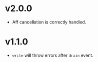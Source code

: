 
# v2.0.0

* Aff cancellation is correctly handled.

# v1.1.0

* `write` will throw errors after `drain` event.
